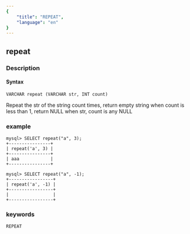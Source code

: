```yaml
---
{
    "title": "REPEAT",
    "language": "en"
}
---
```


## repeat
### Description
#### Syntax

`VARCHAR repeat (VARCHAR str, INT count)`


Repeat the str of the string count times, return empty string when count is less than 1, return NULL when str, count is any NULL

### example

```
mysql> SELECT repeat("a", 3);
+----------------+
| repeat('a', 3) |
+----------------+
| aaa            |
+----------------+

mysql> SELECT repeat("a", -1);
+-----------------+
| repeat('a', -1) |
+-----------------+
|                 |
+-----------------+
```
### keywords
    REPEAT
